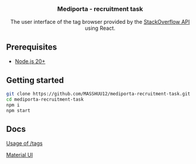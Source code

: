 <div align="center">
	<h3>Mediporta - recruitment task</h1>
	<p>The user interface of the tag browser provided by the
		<a href="https://api.stackexchange.com/docs">StackOverflow API</a> using React.
	</p>
</div>

## Prerequisites

-   [Node.js 20+](https://nodejs.org/en)

## Getting started

```bash
git clone https://github.com/MASSHUU12/mediporta-recruitment-task.git
cd mediporta-recruitment-task
npm i
npm start
```

## Docs

[Usage of /tags](https://api.stackexchange.com/docs/tags)

[Material UI](https://mui.com/material-ui/getting-started/)
